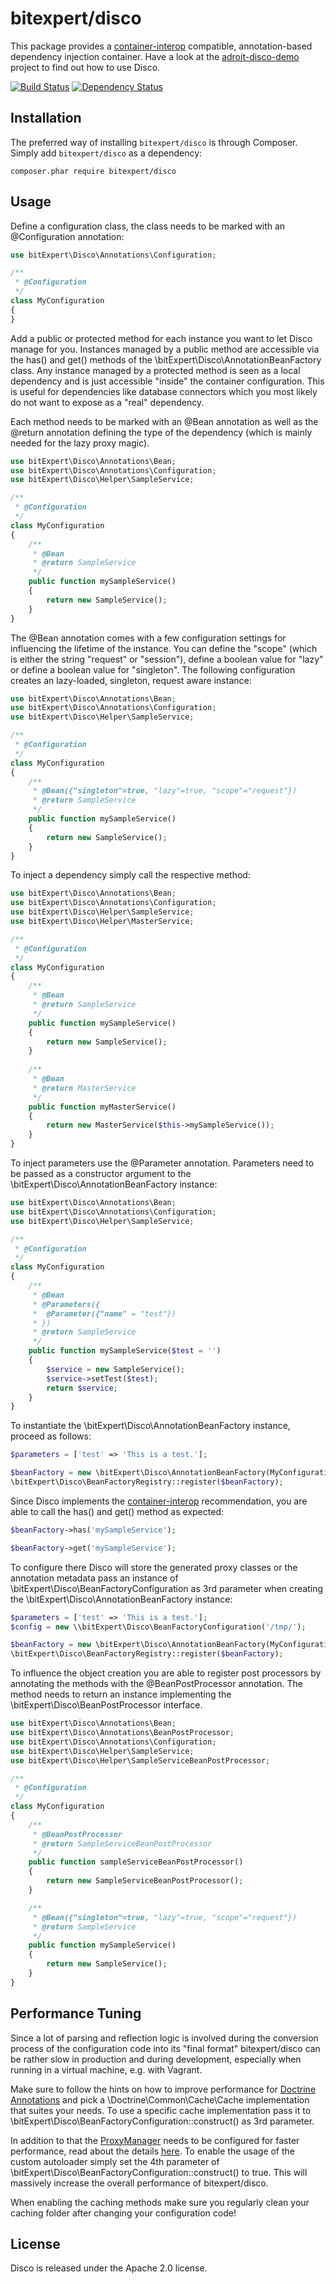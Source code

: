 # bitexpert/disco
This package provides a [container-interop](https://github.com/container-interop/container-interop) compatible, 
annotation-based dependency injection container. Have a look at the [adroit-disco-demo](https://github.com/bitExpert/adroit-disco-demo) 
project to find out how to use Disco.

[![Build Status](https://travis-ci.org/bitExpert/disco.svg?branch=v0.3.0)](https://travis-ci.org/bitExpert/disco)
[![Dependency Status](https://www.versioneye.com/php/bitexpert:disco/0.3.0/badge?style=flat)](https://www.versioneye.com/php/bitexpert:disco/0.3.0)

Installation
------------

The preferred way of installing `bitexpert/disco` is through Composer. Simply add `bitexpert/disco` as a dependency:

```
composer.phar require bitexpert/disco
```

Usage
-----

Define a configuration class, the class needs to be marked with an @Configuration annotation:

```php
use bitExpert\Disco\Annotations\Configuration;

/**
 * @Configuration
 */
class MyConfiguration
{
}
```

Add a public or protected method for each instance you want to let Disco manage for you. Instances managed by a public
method are accessible via the has() and get() methods of the \bitExpert\Disco\AnnotationBeanFactory class. Any instance 
managed by a protected method is seen as a local dependency and is just accessible "inside" the container configuration. 
This is useful for dependencies like database connectors which you most likely do not want to expose as a "real" dependency.

Each method needs to be marked with an @Bean annotation as well as the @return annotation defining the type of the 
dependency (which is mainly needed for the lazy proxy magic).

```php
use bitExpert\Disco\Annotations\Bean;
use bitExpert\Disco\Annotations\Configuration;
use bitExpert\Disco\Helper\SampleService;

/**
 * @Configuration
 */
class MyConfiguration
{
    /**
     * @Bean
     * @return SampleService
     */
    public function mySampleService()
    {
        return new SampleService();
    }
}
```

The @Bean annotation comes with a few configuration settings for influencing the lifetime of the instance. You can 
define the "scope" (which is either the string "request" or "session"), define a boolean value for "lazy" or define
a boolean value for "singleton". The following configuration creates an lazy-loaded, singleton, request aware instance:

```php
use bitExpert\Disco\Annotations\Bean;
use bitExpert\Disco\Annotations\Configuration;
use bitExpert\Disco\Helper\SampleService;

/**
 * @Configuration
 */
class MyConfiguration
{
    /**
     * @Bean({"singleton"=true, "lazy"=true, "scope"="request"})
     * @return SampleService
     */
    public function mySampleService()
    {
        return new SampleService();
    }
}
```

To inject a dependency simply call the respective method:

```php
use bitExpert\Disco\Annotations\Bean;
use bitExpert\Disco\Annotations\Configuration;
use bitExpert\Disco\Helper\SampleService;
use bitExpert\Disco\Helper\MasterService;

/**
 * @Configuration
 */
class MyConfiguration
{
    /**
     * @Bean
     * @return SampleService
     */
    public function mySampleService()
    {
        return new SampleService();
    }
    
    /**
     * @Bean
     * @return MasterService
     */
    public function myMasterService()
    {
        return new MasterService($this->mySampleService());
    }
}
```

To inject parameters use the @Parameter annotation. Parameters need to be passed as a constructor argument to the 
\bitExpert\Disco\AnnotationBeanFactory instance:

```php
use bitExpert\Disco\Annotations\Bean;
use bitExpert\Disco\Annotations\Configuration;
use bitExpert\Disco\Helper\SampleService;

/**
 * @Configuration
 */
class MyConfiguration
{
    /**
     * @Bean
     * @Parameters({
     *  @Parameter({"name" = "test"})
     * })
     * @return SampleService
     */
    public function mySampleService($test = '')
    {
        $service = new SampleService();
        $service->setTest($test);
        return $service;
    }
}
```

To instantiate the \bitExpert\Disco\AnnotationBeanFactory instance, proceed as follows: 

```php
$parameters = ['test' => 'This is a test.'];

$beanFactory = new \bitExpert\Disco\AnnotationBeanFactory(MyConfiguration::class, $parameters);
\bitExpert\Disco\BeanFactoryRegistry::register($beanFactory);
```

Since Disco implements the [container-interop](https://github.com/container-interop/container-interop) recommendation,
you are able to call the has() and get() method as expected:

```php
$beanFactory->has('mySampleService');

$beanFactory->get('mySampleService');
```

To configure there Disco will store the generated proxy classes or the annotation metadata pass an instance of 
\bitExpert\Disco\BeanFactoryConfiguration as 3rd parameter when creating the \bitExpert\Disco\AnnotationBeanFactory 
instance:

```php
$parameters = ['test' => 'This is a test.'];
$config = new \\bitExpert\Disco\BeanFactoryConfiguration('/tmp/');

$beanFactory = new \bitExpert\Disco\AnnotationBeanFactory(MyConfiguration::class, $parameters, $config);
\bitExpert\Disco\BeanFactoryRegistry::register($beanFactory);
```

To influence the object creation you are able to register post processors by annotating the methods with the 
@BeanPostProcessor annotation. The method needs to return an instance implementing the \bitExpert\Disco\BeanPostProcessor
interface.

```php
use bitExpert\Disco\Annotations\Bean;
use bitExpert\Disco\Annotations\BeanPostProcessor;
use bitExpert\Disco\Annotations\Configuration;
use bitExpert\Disco\Helper\SampleService;
use bitExpert\Disco\Helper\SampleServiceBeanPostProcessor;

/**
 * @Configuration
 */
class MyConfiguration
{
    /**
     * @BeanPostProcessor
     * @return SampleServiceBeanPostProcessor
     */
    public function sampleServiceBeanPostProcessor()
    {
        return new SampleServiceBeanPostProcessor();
    }

    /**
     * @Bean({"singleton"=true, "lazy"=true, "scope"="request"})
     * @return SampleService
     */
    public function mySampleService()
    {
        return new SampleService();
    }
}
```

Performance Tuning
------------------

Since a lot of parsing and reflection logic is involved during the conversion process of the configuration code into
its "final format" bitexpert/disco can be rather slow in production and during development, especially when running 
in a virtual machine, e.g. with Vagrant. 

Make sure to follow the hints on how to improve performance for [Doctrine Annotations](http://doctrine-orm.readthedocs.org/projects/doctrine-common/en/latest/reference/annotations.html)
and pick a \\Doctrine\\Common\\Cache\\Cache implementation that suites your needs. To use a specific cache implementation
pass it to \\bitExpert\\Disco\\BeanFactoryConfiguration::construct() as 3rd parameter.

In addition to that the [ProxyManager](https://github.com/Ocramius/ProxyManager) needs to be configured for faster
performance, read about the details [here](https://ocramius.github.io/ProxyManager/docs/tuning-for-production.html). To
enable the usage of the custom autoloader simply set the 4th parameter of \\bitExpert\\Disco\\BeanFactoryConfiguration::construct()
to true. This will massively increase the overall performance of bitexpert/disco.

When enabling the caching methods make sure you regularly clean your caching folder after changing your configuration code!

License
-------

Disco is released under the Apache 2.0 license.

